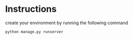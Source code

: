 <h1>Instructions</h1>

<p>create your environment by running the following command</p>

```bash
python manage.py runserver

